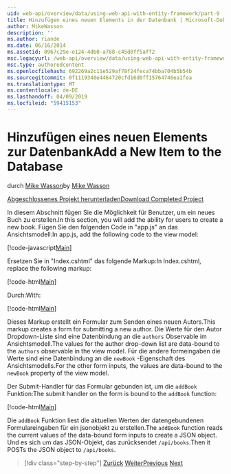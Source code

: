 ```yaml
---
uid: web-api/overview/data/using-web-api-with-entity-framework/part-9
title: Hinzufügen eines neuen Elements in der Datenbank | Microsoft-Dokumentation
author: MikeWasson
description: ''
ms.author: riande
ms.date: 06/16/2014
ms.assetid: 0967c29e-e124-4db0-a788-c45d0ff5aff2
msc.legacyurl: /web-api/overview/data/using-web-api-with-entity-framework/part-9
msc.type: authoredcontent
ms.openlocfilehash: 692269a2c11e529af78f24feca74bba704b5b54b
ms.sourcegitcommit: 0f1119340e4464720cfd16d0ff15764746ea1fea
ms.translationtype: MT
ms.contentlocale: de-DE
ms.lasthandoff: 04/09/2019
ms.locfileid: "59415153"
---
```

# <a name="add-a-new-item-to-the-database"></a><span data-ttu-id="fc854-102">Hinzufügen eines neuen Elements zur Datenbank</span><span class="sxs-lookup"><span data-stu-id="fc854-102">Add a New Item to the Database</span></span>

<span data-ttu-id="fc854-103">durch [Mike Wasson](https://github.com/MikeWasson)</span><span class="sxs-lookup"><span data-stu-id="fc854-103">by [Mike Wasson](https://github.com/MikeWasson)</span></span>

[<span data-ttu-id="fc854-104">Abgeschlossenes Projekt herunterladen</span><span class="sxs-lookup"><span data-stu-id="fc854-104">Download Completed Project</span></span>](https://github.com/MikeWasson/BookService)

<span data-ttu-id="fc854-105">In diesem Abschnitt fügen Sie die Möglichkeit für Benutzer, um ein neues Buch zu erstellen.</span><span class="sxs-lookup"><span data-stu-id="fc854-105">In this section, you will add the ability for users to create a new book.</span></span> <span data-ttu-id="fc854-106">Fügen Sie den folgenden Code in "app.js" an das Ansichtsmodell:</span><span class="sxs-lookup"><span data-stu-id="fc854-106">In app.js, add the following code to the view model:</span></span>

[!code-javascript[Main](part-9/samples/sample1.js)]

<span data-ttu-id="fc854-107">Ersetzen Sie in "Index.cshtml" das folgende Markup:</span><span class="sxs-lookup"><span data-stu-id="fc854-107">In Index.cshtml, replace the following markup:</span></span>

[!code-html[Main](part-9/samples/sample2.html)]

<span data-ttu-id="fc854-108">Durch:</span><span class="sxs-lookup"><span data-stu-id="fc854-108">With:</span></span>

[!code-html[Main](part-9/samples/sample3.html)]

<span data-ttu-id="fc854-109">Dieses Markup erstellt ein Formular zum Senden eines neuen Autors.</span><span class="sxs-lookup"><span data-stu-id="fc854-109">This markup creates a form for submitting a new author.</span></span> <span data-ttu-id="fc854-110">Die Werte für den Autor Dropdown-Liste sind eine Datenbindung an die `authors` Observable im Ansichtsmodell.</span><span class="sxs-lookup"><span data-stu-id="fc854-110">The values for the author drop-down list are data-bound to the `authors` observable in the view model.</span></span> <span data-ttu-id="fc854-111">Für die andere formeingaben die Werte sind eine Datenbindung an die `newBook` -Eigenschaft des Ansichtsmodells.</span><span class="sxs-lookup"><span data-stu-id="fc854-111">For the other form inputs, the values are data-bound to the `newBook` property of the view model.</span></span>

<span data-ttu-id="fc854-112">Der Submit-Handler für das Formular gebunden ist, um die `addBook` Funktion:</span><span class="sxs-lookup"><span data-stu-id="fc854-112">The submit handler on the form is bound to the `addBook` function:</span></span>

[!code-html[Main](part-9/samples/sample4.html)]

<span data-ttu-id="fc854-113">Die `addBook` Funktion liest die aktuellen Werten der datengebundenen Formulareingaben für ein jsonobjekt zu erstellen.</span><span class="sxs-lookup"><span data-stu-id="fc854-113">The `addBook` function reads the current values of the data-bound form inputs to create a JSON object.</span></span> <span data-ttu-id="fc854-114">Und es sich um das JSON-Objekt, das zurücksendet `/api/books`.</span><span class="sxs-lookup"><span data-stu-id="fc854-114">Then it POSTs the JSON object to `/api/books`.</span></span>

> [!div class="step-by-step"]
> <span data-ttu-id="fc854-115">[Zurück](part-8.md)
> [Weiter](part-10.md)</span><span class="sxs-lookup"><span data-stu-id="fc854-115">[Previous](part-8.md)
[Next](part-10.md)</span></span>
